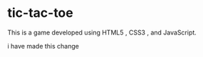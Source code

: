 # tic-tac-toe
This is a game developed using HTML5 , CSS3 , and JavaScript.

i have made this change